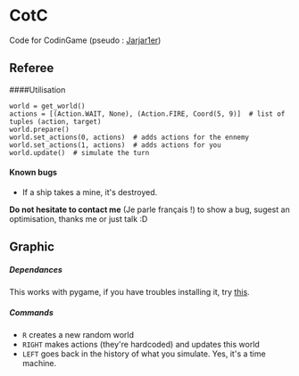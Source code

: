 # CotC
Code for CodinGame
(pseudo : [Jarjar1er](https://www.codingame.com/profile/dfba845bc6de865d26bf09344068009e0165161))


## Referee
####Utilisation
```
world = get_world()
actions = [(Action.WAIT, None), (Action.FIRE, Coord(5, 9)]  # list of tuples (action, target)
world.prepare()
world.set_actions(0, actions)  # adds actions for the ennemy
world.set_actions(1, actions)  # adds actions for you
world.update()  # simulate the turn
```
#### Known bugs
 * If a ship takes a mine, it's destroyed.

**Do not hesitate to contact me** (Je parle français !) to show a bug, sugest an optimisation,
thanks me or just talk :D

## Graphic
##### Dependances
This works with pygame, if you have troubles installing it, try [this](https://youtu.be/MdGoAnFP-mU).

##### Commands
* `R` creates a new random world
* `RIGHT` makes actions (they're hardcoded) and updates this world 
* `LEFT` goes back in the history of what you simulate. Yes, it's a time machine.